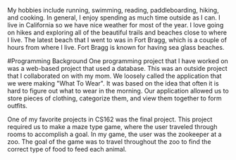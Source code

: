 My hobbies include running, swimming, reading, paddleboarding, hiking, and cooking. In general, I enjoy spending as much time outside as I can. I live in California so we have nice weather for most of the year. I love going on hikes and exploring all of the beautiful trails and beaches close to where I live. The latest beach that I went to was in Fort Bragg, which is a couple of hours from where I live. Fort Bragg is known for having sea glass beaches.

#Programming Background
One programming project that I have worked on was a web-based project that used a database. This was an outside project that I collaborated on with my mom. We loosely called the application that we were making "What To Wear". It was based on the idea that often it is hard to figure out what to wear in the morning. Our application allowed us to store pieces of clothing, categorize them, and view them together to form outfits.

One of my favorite projects in CS162 was the final project. This project required us to make a maze type game, where the user traveled through rooms to accomplish a goal. In my game, the user was the zookeeper at a zoo. The goal of the game was to travel throughout the zoo to find the correct type of food to feed each animal.
